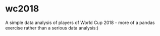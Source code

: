# wc2018
A simple data analysis of players of World Cup 2018 - more of a pandas exercise rather than a serious data analysis:)
